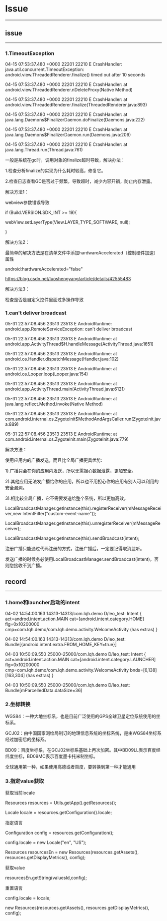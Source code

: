 # Issue

------------------------------------------------------------------------
## issue

------------------------------------------------------------------------
### 1.TimeoutException

04-15 07:53:37.480 +0000 22201 22210 E CrashHandler: java.util.concurrent.TimeoutException: android.view.ThreadedRenderer.finalize() timed out after 10 seconds

04-15 07:53:37.480 +0000 22201 22210 E CrashHandler: 	at android.view.ThreadedRenderer.nDeleteProxy(Native Method)

04-15 07:53:37.480 +0000 22201 22210 E CrashHandler: 	at android.view.ThreadedRenderer.finalize(ThreadedRenderer.java:893)

04-15 07:53:37.480 +0000 22201 22210 E CrashHandler: 	at java.lang.Daemons$FinalizerDaemon.doFinalize(Daemons.java:222)

04-15 07:53:37.480 +0000 22201 22210 E CrashHandler: 	at java.lang.Daemons$FinalizerDaemon.run(Daemons.java:209)

04-15 07:53:37.480 +0000 22201 22210 E CrashHandler: 	at java.lang.Thread.run(Thread.java:761)

一般是系统在gc时，调用对象的finalize超时导致，解决办法：

1.检查分析finalize的实现为什么耗时较高，修复它。

2.检查日志查看GC是否过于频繁，导致超时，减少内容开销，防止内存泄露。

解决方法1：

webview参数错误导致

if (Build.VERSION.SDK_INT >= 19){

webView.setLayerType(View.LAYER_TYPE_SOFTWARE, null);
    
}

解决方法2：

最简单的解决方法是在清单文件中添加hardwareAccelerated（控制硬件加速）属性

android:hardwareAccelerated="false"

https://blog.csdn.net/luoshengyang/article/details/42555483

解决方法3：

检查是否是自定义控件里面过多操作导致

### 1.can't deliver broadcast

05-31 22:57:08.456 23513 23513 E AndroidRuntime: android.app.RemoteServiceException: can't deliver broadcast

05-31 22:57:08.456 23513 23513 E AndroidRuntime: 	at android.app.ActivityThread$H.handleMessage(ActivityThread.java:1651)

05-31 22:57:08.456 23513 23513 E AndroidRuntime: 	at android.os.Handler.dispatchMessage(Handler.java:102)

05-31 22:57:08.456 23513 23513 E AndroidRuntime: 	at android.os.Looper.loop(Looper.java:154)

05-31 22:57:08.456 23513 23513 E AndroidRuntime: 	at android.app.ActivityThread.main(ActivityThread.java:6121)

05-31 22:57:08.456 23513 23513 E AndroidRuntime: 	at java.lang.reflect.Method.invoke(Native Method)

05-31 22:57:08.456 23513 23513 E AndroidRuntime: 	at com.android.internal.os.ZygoteInit$MethodAndArgsCaller.run(ZygoteInit.java:889)

05-31 22:57:08.456 23513 23513 E AndroidRuntime: 	at com.android.internal.os.ZygoteInit.main(ZygoteInit.java:779)

解决方法：

使用应用内的广播发送，而且比全局广播更具优势:

 1).广播只会在你的应用内发送，所以无需担心数据泄露，更加安全。
 
 2).其他应用无法发广播给你的应用，所以也不用担心你的应用有别人可以利用的安全漏洞。
 
 3).相比较全局广播，它不需要发送给整个系统，所以更加高效。
 
LocalBroadcastManager.getInstance(this).registerReceiver(mMessageReceiver,new IntentFilter("custom-event-name"));

LocalBroadcastManager.getInstance(this).unregisterReceiver(mMessageReceiver);

LocalBroadcastManager.getInstance(this).sendBroadcast(intent);

注册广播只能通过代码注册的方式，注册广播后，一定要记得取消监听。

发送广播的时候务必使用LocalBroadcastManager.sendBroadcast(intent)，否则您接收不到广播。

## record

------------------------------------------------------------------------
### 1.home和launcher启动的intent

04-02 14:54:00.163 14313-14313/com.lqh.demo D/leo_test: Intent { act=androd.intent.action.MAIN cat=[android.intent.category.HOME] flg=0x10200000 cmp=com.lqh.demo/com.lqh.demo.activity.WelcomeActivity (has extras) }

04-02 14:54:00.163 14313-14313/com.lqh.demo D/leo_test: Bundle[{android.intent.extra.FROM_HOME_KEY=true}]

04-03 10:50:09.550 25000-25000/com.lqh.demo D/leo_test: Intent { act=android.intent.action.MAIN cat=[android.intent.category.LAUNCHER] flg=0x10200000 cmp=com.lqh.demo/com.lqh.demo.activity.WelcomeActivity bnds=[6,138][163,304] (has extras) }

04-03 10:50:09.550 25000-25000/com.lqh.demo D/leo_test: Bundle[mParcelledData.dataSize=36]

### 2.坐标转换

WGS84：一种大地坐标系，也是目前广泛使用的GPS全球卫星定位系统使用的坐标系。

GCJ02：由中国国家测绘局制订的地理信息系统的坐标系统，是由WGS84坐标系经过加密后的坐标系。

BD09：百度坐标系，在GCJ02坐标系基础上再次加密。其中BD09LL表示百度经纬度坐标，BD09MC表示百度墨卡托米制坐标。

全球通用第一种，如果使用高德或者百度，要转换到第一种才能通用

### 3.指定value获取

获取当前locale 

Resources resources = Utils.getApp().getResources();

Locale locale = resources.getConfiguration().locale;

指定语言

Configuration config = resources.getConfiguration();

config.locale = new Locale("en", "US");

Resources resourcesEn = new Resources(resources.getAssets(), resources.getDisplayMetrics(), config);

获取value

resourcesEn.getString(valuesId,config);

重置语言

config.locale = locale;

new Resources(resources.getAssets(), resources.getDisplayMetrics(), config);


